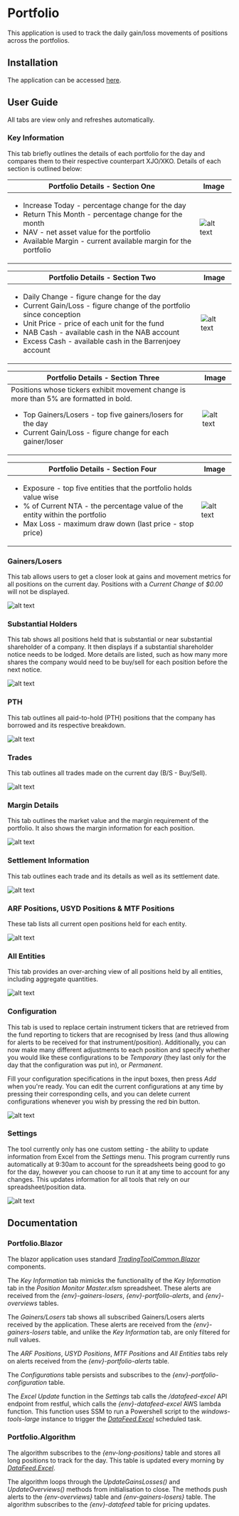   
# Portfolio

This application is used to track the daily gain/loss movements of positions across the portfolios.

## Installation

The application can be accessed [here](https://portfolio.hlamtools.trade).

## User Guide

All tabs are view only and refreshes automatically.

### Key Information

This tab briefly outlines the details of each portfolio for the day and compares them to their respective counterpart XJO/XKO. Details of each section is outlined below:

| Portfolio Details - Section One| Image |
| --- | --- |
| <ul><li>Increase Today - percentage change for the day</li><li>Return This Month - percentage change for the month</li><li>NAV - net asset value for the portfolio</li> <li>Available Margin - current available margin for the portfolio </li></ul>  | ![alt text](https://hlam-static-public.s3.ap-southeast-2.amazonaws.com/portfolio-section1.png) |

| Portfolio Details - Section Two| Image |
| --- | -- |
| <ul><li>Daily Change - figure change for the day </li><li>Current Gain/Loss - figure change of the portfolio since conception </li><li>Unit Price - price of each unit for the fund </li><li>NAB Cash - available cash in the NAB account</li><li>Excess Cash - available cash in the Barrenjoey account</li></ul> |![alt text](https://hlam-static-public.s3.ap-southeast-2.amazonaws.com/portfolio-section2.png) |

| Portfolio Details - Section Three | Image |
| --- | --- |
| Positions whose tickers exhibit movement change is more than 5% are formatted in bold. <ul><li>Top Gainers/Losers - top five gainers/losers for the day</li><li>Current Gain/Loss - figure change for each gainer/loser</li></ul>| ![alt text](https://hlam-static-public.s3.ap-southeast-2.amazonaws.com/portfolio-section3.png) |

| Portfolio Details - Section Four| Image |
| --- | --- |
| <ul><li>Exposure - top five entities that the portfolio holds value wise</li><li>% of Current NTA - the percentage value of the entity within the portfolio</li><li>Max Loss - maximum draw down (last price - stop price)</li></ul> | ![alt text](https://hlam-static-public.s3.ap-southeast-2.amazonaws.com/portfolio-section4.png)|

  
### Gainers/Losers

This tab allows users to get a closer look at gains and movement metrics for all positions on the current day. Positions with a _Current Change_ of _$0.00_ will not be displayed.

![alt text](https://hlam-static-public.s3.ap-southeast-2.amazonaws.com/portfolio-gainers-losers.png)

### Substantial Holders

This tab shows all positions held that is substantial or near substantial shareholder of a company. It then displays if a substantial shareholder notice needs to be lodged.
More details are listed, such as how many more shares the company would need to be buy/sell for each position before the next notice.

![alt text](https://hlam-static-public.s3.ap-southeast-2.amazonaws.com/portfolio-susbtantial-holders.png)

### PTH

This tab outlines all paid-to-hold (PTH) positions that the company has borrowed and its respective breakdown.

![alt text](https://hlam-static-public.s3.ap-southeast-2.amazonaws.com/portfolio-pth.png)

### Trades

This tab outlines all trades made on the current day (B/S - Buy/Sell).

![alt text](https://hlam-static-public.s3.ap-southeast-2.amazonaws.com/portfolio-trades.png)

### Margin Details

This tab outlines the market value and the margin requirement of the portfolio. It also shows the margin information for each position.

![alt text](https://hlam-static-public.s3.ap-southeast-2.amazonaws.com/portfolio-margin-details.png)

### Settlement Information

This tab outlines each trade and its details as well as its settlement date.

![alt text](https://hlam-static-public.s3.ap-southeast-2.amazonaws.com/portfolio-settlement-information.png)

### ARF Positions, USYD Positions & MTF Positions

These tab lists all current open positions held for each entity.

![alt text](https://hlam-static-public.s3.ap-southeast-2.amazonaws.com/portfolio-positions.png)

### All Entities

This tab provides an over-arching view of all positions held by all entities, including aggregate quantities.

![alt text](https://hlam-static-public.s3.ap-southeast-2.amazonaws.com/portfolio-all-entities.png)

### Configuration

This tab is used to replace certain instrument tickers that are retrieved from the fund reporting to tickers that are recognised by Iress (and thus allowing for alerts to be received for that instrument/position). Additionally, you can now make many different adjustments to each position and specify whether you would like these configurations to be _Temporary_ (they last only for the day that the configuration was put in), or _Permanent_.
  
Fill your configuration specifications in the input boxes, then press _Add_ when you're ready. You can edit the current configurations at any time by pressing their corresponding cells, and you can delete current configurations whenever you wish by pressing the red bin button.

![alt text](https://hlam-static-public.s3.ap-southeast-2.amazonaws.com/portfolio-configuration.png)

### Settings

The tool currently only has one custom setting - the ability to update information from Excel from the _Settings_ menu.
This program currently runs automatically at 9:30am to account for the spreadsheets being good to go for the day, however you can choose to run it at any time to account for any changes. This updates information for all tools that rely on our spreadsheet/position data.

![alt text](https://hlam-static-public.s3.ap-southeast-2.amazonaws.com/portfolio-settings.png)
  
## Documentation

### Portfolio.Blazor

The blazor application uses standard _[TradingToolCommon.Blazor](https://github.com/hlam-developers/TradingToolCommon)_ components.

The _Key Information_ tab mimicks the functionality of the _Key Information_ tab in the _Position Monitor Master.xlsm_ spreadsheet. These alerts are received from the _{env}-gainers-losers_,   _{env}-portfolio-alerts_, and _{env}-overviews_ tables.

The _Gainers/Losers_ tab shows all subscribed Gainers/Losers alerts received by the application. These alerts are received from the _{env}-gainers-losers_ table, and unlike the _Key Information_ tab, are only filtered for null values.

The _ARF Positions_, _USYD Positions_, _MTF Positions_ and _All Entities_ tabs rely on alerts received from the _{env}-portfolio-alerts_ table.

The _Configurations_ table persists and subscribes to the _{env}-portfolio-configuration_ table.

The _Excel Update_ function in the _Settings_ tab calls the _/datafeed-excel_ API endpoint from restful, which calls the _{env}-datafeed-excel_ AWS lambda function. This function uses SSM to run a Powershell script to the _windows-tools-large_ instance to trigger the _[DataFeed.Excel](https://github.com/hlam-developers/DataFeed)_ scheduled task.

### Portfolio.Algorithm

The algorithm subscribes to the _{env-long-positions}_ table and stores all long positions to track for the day. This table is updated every morning by _[DataFeed.Excel](https://github.com/hlam-developers/DataFeed)_.

The algorithm loops through the _UpdateGainsLosses()_ and _UpdateOverviews()_ methods from initialisation to close. The methods push alerts to the _{env-overviews}_ table and _{env-gainers-losers}_ table. The algorithm subscribes to the _{env}-datafeed_ table for pricing updates.
